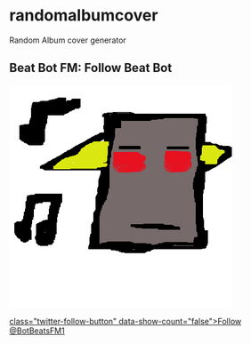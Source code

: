 # randomalbumcover
Random Album cover generator


## Beat Bot FM: Follow Beat Bot 
<a href="https://twitter.com/BotBeatsFM1?ref_src=twsrc%5Etfw">![Beat Bot](beatbot.png)
  
  
 class="twitter-follow-button" data-show-count="false">Follow @BotBeatsFM1</a><script async src="https://platform.twitter.com/widgets.js" charset="utf-8"></script>
